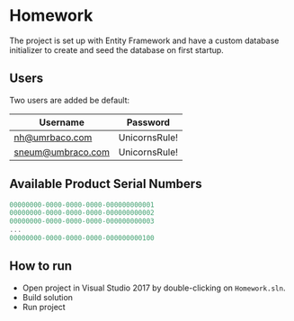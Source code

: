 # Homework

The project is set up with Entity Framework and have a custom database initializer to create and seed the database on first startup. 

## Users

Two users are added be default:

| Username          | Password      |
| ----------------- | ------------- |
| nh@umrbaco.com    | UnicornsRule! |
| sneum@umbraco.com | UnicornsRule! |

## Available Product Serial Numbers

```csharp
00000000-0000-0000-0000-000000000001
00000000-0000-0000-0000-000000000002
00000000-0000-0000-0000-000000000003
...
00000000-0000-0000-0000-000000000100
```

## How to run

- Open project in Visual Studio 2017 by double-clicking on `Homework.sln`.
- Build solution
- Run project

